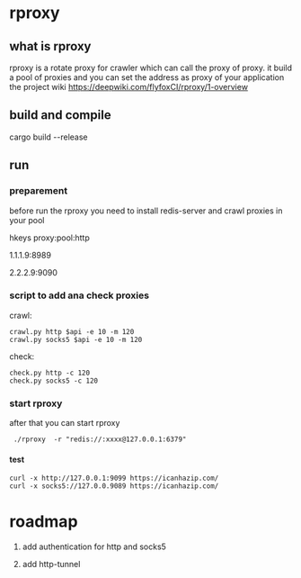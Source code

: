 # rproxy

## what is rproxy 
rproxy is a rotate proxy for crawler which can call the proxy of proxy.
it build a pool of proxies and you can set the address as proxy of your application 
the project wiki https://deepwiki.com/flyfoxCI/rproxy/1-overview 

## build and compile 
cargo build --release

## run

### preparement
before run the rproxy you need to install redis-server and crawl proxies in your pool

hkeys proxy:pool:http

1.1.1.9:8989

2.2.2.9:9090

### script to add ana check proxies

crawl:

    crawl.py http $api -e 10 -m 120 
    crawl.py socks5 $api -e 10 -m 120

check:

    check.py http -c 120
    check.py socks5 -c 120

### start rproxy
after that you can start rproxy 
```shell script
 ./rproxy  -r "redis://:xxxx@127.0.0.1:6379"
```
#### test

```shell script
curl -x http://127.0.0.1:9099 https://icanhazip.com/
curl -x socks5://127.0.0.9089 https://icanhazip.com/
```

# roadmap

1. add authentication for http and socks5

2. add http-tunnel

